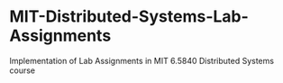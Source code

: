 # MIT-Distributed-Systems-Lab-Assignments
Implementation of Lab Assignments in MIT 6.5840 Distributed Systems course

